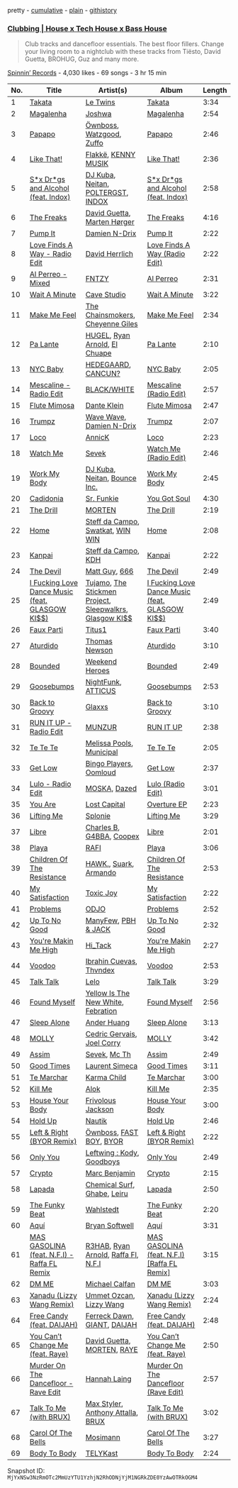 pretty - [cumulative](/playlists/cumulative/59RVdM0oev6GKFiuDXzH6F.md) - [plain](/playlists/plain/59RVdM0oev6GKFiuDXzH6F) - [githistory](https://github.githistory.xyz/mackorone/spotify-playlist-archive/blob/main/playlists/plain/59RVdM0oev6GKFiuDXzH6F)

### [Clubbing \| House x Tech House x Bass House](https://open.spotify.com/playlist/59RVdM0oev6GKFiuDXzH6F)

> Club tracks and dancefloor essentials\. The best floor fillers\. Change your living room to a nightclub with these tracks from Tiësto, David Guetta, BROHUG, Guz and many more.

[Spinnin’ Records](https://open.spotify.com/user/spinninrecordsofficial) - 4,030 likes - 69 songs - 3 hr 15 min

| No. | Title | Artist(s) | Album | Length |
|---|---|---|---|---|
| 1 | [Takata](https://open.spotify.com/track/4yHWFJAaXTvk7LibzjyEv6) | [Le Twins](https://open.spotify.com/artist/52kfbBndpbamlOcoNPaurb) | [Takata](https://open.spotify.com/album/557rBxVHIxdUYxfi508M4w) | 3:34 |
| 2 | [Magalenha](https://open.spotify.com/track/67UgMiTgtwjGFoiACzup1g) | [Joshwa](https://open.spotify.com/artist/1PzAgFVk9v8cxn9flrqrv5) | [Magalenha](https://open.spotify.com/album/3KOSUwiUlteX08HipIYu5e) | 2:54 |
| 3 | [Papapo](https://open.spotify.com/track/19kKBMycCxe3KQP8Ljaruz) | [Öwnboss](https://open.spotify.com/artist/37czgDRfGMvgRiUKHvnnhj), [Watzgood](https://open.spotify.com/artist/1ufrKfcoRS0V7srGXC6ADa), [Zuffo](https://open.spotify.com/artist/1WlcGAUEsCmdO4D15TR6wv) | [Papapo](https://open.spotify.com/album/2dm5V14JgMy0tb8A5tGrn8) | 2:46 |
| 4 | [Like That!](https://open.spotify.com/track/4QGXpDkEZzuZ33oniNjAQ0) | [Flakkë](https://open.spotify.com/artist/1sxPqLUpMnZDhO9QcMb7X1), [KENNY MUSIK](https://open.spotify.com/artist/5UzwQIj5Z1CfQrsVhpp57z) | [Like That!](https://open.spotify.com/album/7n2uPIxqk2YZoueagzBoqR) | 2:36 |
| 5 | [S\*x Dr\*gs and Alcohol \(feat\. Indox\)](https://open.spotify.com/track/1WEFw9eoOYGRrH9T69C7dg) | [DJ Kuba](https://open.spotify.com/artist/1dhLLX9IY5DD8uElJwjZFX), [Neitan](https://open.spotify.com/artist/0zKD9ej0a7KR2evA0Hu0KG), [POLTERGST](https://open.spotify.com/artist/0QlnfOIWscqfuWTcci7IwM), [INDOX](https://open.spotify.com/artist/1DPs7yxCNV6k92Srsoem4E) | [S\*x Dr\*gs and Alcohol \(feat\. Indox\)](https://open.spotify.com/album/5zefRKqVkCbszPv4QhuRWv) | 2:58 |
| 6 | [The Freaks](https://open.spotify.com/track/1cTHUMdInmZvxVCHnzHOj2) | [David Guetta](https://open.spotify.com/artist/1Cs0zKBU1kc0i8ypK3B9ai), [Marten Hørger](https://open.spotify.com/artist/0EdUwJSqkMmsH6Agg3G8Ls) | [The Freaks](https://open.spotify.com/album/1AZC2QcPfpS3Dn0Fpoodwb) | 4:16 |
| 7 | [Pump It](https://open.spotify.com/track/7K0bmMQyro8sd5NEpEqq6n) | [Damien N\-Drix](https://open.spotify.com/artist/5728TFNG2bx7GzacEAz3yU) | [Pump It](https://open.spotify.com/album/31nJohTPaHhZcfzthYgbRb) | 2:22 |
| 8 | [Love Finds A Way \- Radio Edit](https://open.spotify.com/track/6FLpYaVGuq1CFgU6sd3iuj) | [David Herrlich](https://open.spotify.com/artist/62k0c1WajfOGpgzjmVHpKj) | [Love Finds A Way \(Radio Edit\)](https://open.spotify.com/album/1B7YW1Y5VSXDdIIagVOSy7) | 2:22 |
| 9 | [Al Perreo \- Mixed](https://open.spotify.com/track/0BN9P0UYB4PUWpRrAG9wXt) | [FNTZY](https://open.spotify.com/artist/6Tc25h7Kk6DfK9GarjiEd5) | [Al Perreo](https://open.spotify.com/album/7ylSGlus6NrY2nnKRY7kNt) | 2:31 |
| 10 | [Wait A Minute](https://open.spotify.com/track/0UAK0qiRTIPUnMzjwKk2PF) | [Cave Studio](https://open.spotify.com/artist/0kSX3QNjUAn4USb074y9GE) | [Wait A Minute](https://open.spotify.com/album/7bEV9C1I27kJqPO53JqTBP) | 3:22 |
| 11 | [Make Me Feel](https://open.spotify.com/track/2i6FWcstV4Ct72L4ORnfwZ) | [The Chainsmokers](https://open.spotify.com/artist/69GGBxA162lTqCwzJG5jLp), [Cheyenne Giles](https://open.spotify.com/artist/2FoyDZAnGzikijRdXrocmj) | [Make Me Feel](https://open.spotify.com/album/6VGs1p7hG1sRLmToA3Dw9d) | 2:34 |
| 12 | [Pa Lante](https://open.spotify.com/track/4BbgaqfPNjhW2gy6dSpsKG) | [HUGEL](https://open.spotify.com/artist/5PlfkPxwCpRRWQJBxCa0By), [Ryan Arnold](https://open.spotify.com/artist/2DiJzuvmindWKRL3uBD9o7), [El Chuape](https://open.spotify.com/artist/0cXz4Jkhb32ehDe3No7oF9) | [Pa Lante](https://open.spotify.com/album/7mlOAOjeHMpzQy2vZbkpiC) | 2:10 |
| 13 | [NYC Baby](https://open.spotify.com/track/1d8K4YrRelAi7AuZfxP4Uy) | [HEDEGAARD](https://open.spotify.com/artist/2ZuweXv0TkfsidZOLZZoM2), [CANCUN?](https://open.spotify.com/artist/5Yw8a4EYuA31E9paXwA50w) | [NYC Baby](https://open.spotify.com/album/6Ym9zpIrOmmfZmVI1ArSjE) | 2:05 |
| 14 | [Mescaline \- Radio Edit](https://open.spotify.com/track/6yBQ6kPgPcxn0GNyi9I1QU) | [BLACK/WHITE](https://open.spotify.com/artist/1Hrkfoh0Vs5Fc6DeJM1CT0) | [Mescaline \(Radio Edit\)](https://open.spotify.com/album/5rEutXujkkYSQ8erjgMrBH) | 2:57 |
| 15 | [Flute Mimosa](https://open.spotify.com/track/5Cmt1yKf2gJWtmGmbklxBR) | [Dante Klein](https://open.spotify.com/artist/1b4DN8Vj0dnj5cceMFsRYN) | [Flute Mimosa](https://open.spotify.com/album/3cxR5iAjBuLgmvptTCnD3B) | 2:47 |
| 16 | [Trumpz](https://open.spotify.com/track/0fpA44Ez6El7yJHLgln0SU) | [Wave Wave](https://open.spotify.com/artist/2jeqYJH4s0yEiqBpfer8s9), [Damien N\-Drix](https://open.spotify.com/artist/5728TFNG2bx7GzacEAz3yU) | [Trumpz](https://open.spotify.com/album/4YN8jzTKellfwWAcjdTDXC) | 2:07 |
| 17 | [Loco](https://open.spotify.com/track/3ffZNmgZvGavz9xlgCkjrX) | [AnnicK](https://open.spotify.com/artist/2J8TklMXojpcXK0PsN9sU6) | [Loco](https://open.spotify.com/album/470XXqVPBxgjeoguFF4W3b) | 2:23 |
| 18 | [Watch Me](https://open.spotify.com/track/5c1BO1GEud7rLfbd2Cx2U1) | [Sevek](https://open.spotify.com/artist/0aOIluXr131XqrXFwFCFGT) | [Watch Me \(Radio Edit\)](https://open.spotify.com/album/3wV3MUVnC6gvZwWPZRAQMa) | 2:46 |
| 19 | [Work My Body](https://open.spotify.com/track/6QgPOjTFlKoNQkZK2gYYjY) | [DJ Kuba](https://open.spotify.com/artist/1dhLLX9IY5DD8uElJwjZFX), [Neitan](https://open.spotify.com/artist/0zKD9ej0a7KR2evA0Hu0KG), [Bounce Inc.](https://open.spotify.com/artist/6XxLVuFoMx7IKEINZdf3Xq) | [Work My Body](https://open.spotify.com/album/4UkAHILNp8WdmAjyrEFpiw) | 2:45 |
| 20 | [Cadidonia](https://open.spotify.com/track/7aGhrdyomZhRlwV1lOAs9P) | [Sr\. Funkie](https://open.spotify.com/artist/5eiKMITkmVJ07m1HoKAx3n) | [You Got Soul](https://open.spotify.com/album/3jpUTkWUzmpBsdHmgd3Yhs) | 4:30 |
| 21 | [The Drill](https://open.spotify.com/track/0vOOiBEAu9rzPW3xVB5TbN) | [MORTEN](https://open.spotify.com/artist/19HFRWmRCl27kTk6LeqAO8) | [The Drill](https://open.spotify.com/album/5KhyVUhewmJvorDj9znDrY) | 2:19 |
| 22 | [Home](https://open.spotify.com/track/01XG7WAJo7Zh4hAKIsXYPA) | [Steff da Campo](https://open.spotify.com/artist/7Bo6vpAmmhylCRWoHSBkcZ), [Swatkat](https://open.spotify.com/artist/5RuEvqOyramjOkUG8KwCOs), [WIN WIN](https://open.spotify.com/artist/7iBrlNg54cJghrZBVrq3Yt) | [Home](https://open.spotify.com/album/6zFbUrgpObUlsU9fy6ThX0) | 2:08 |
| 23 | [Kanpai](https://open.spotify.com/track/44UxWRfHk1fnB9IaaTwesy) | [Steff da Campo](https://open.spotify.com/artist/7Bo6vpAmmhylCRWoHSBkcZ), [KDH](https://open.spotify.com/artist/7n5vSYBZcqMfr8zHl6rdcx) | [Kanpai](https://open.spotify.com/album/0cnohJmdsFgCYmjgCN8ywB) | 2:22 |
| 24 | [The Devil](https://open.spotify.com/track/3eGdnsaimgEICRRiuvhPFc) | [Matt Guy](https://open.spotify.com/artist/09eFtzPTf7Rbkb1z7n7S5B), [666](https://open.spotify.com/artist/76TM3QXivQvlLmZxdYxMZr) | [The Devil](https://open.spotify.com/album/2H7e6QQZZ49BkJJA8KP0bs) | 2:49 |
| 25 | [I Fucking Love Dance Music \(feat\. GLASGOW KI$$\)](https://open.spotify.com/track/4xvPS7JJXlHiIAKJuXHRwW) | [Tujamo](https://open.spotify.com/artist/2vVNxGBvKRQMWwI5c8KmYh), [The Stickmen Project](https://open.spotify.com/artist/13wroZC00C9ix8fUR0JvaY), [Sleepwalkrs](https://open.spotify.com/artist/6yVrZt8f3TB1NXP5fIT193), [Glasgow KI$$](https://open.spotify.com/artist/7oHXioVOisWBMFEj74TDFB) | [I Fucking Love Dance Music \(feat\. GLASGOW KI$$\)](https://open.spotify.com/album/5JHu6XWFumcF3aT1P0B6pP) | 2:49 |
| 26 | [Faux Parti](https://open.spotify.com/track/0VQGk9vltYw4vV2GhOkJ8S) | [Titus1](https://open.spotify.com/artist/4dCWLsP4fsgMjs3zcNq3TU) | [Faux Parti](https://open.spotify.com/album/1JnpVe9WHrTY9C1JQAe0I9) | 3:40 |
| 27 | [Aturdido](https://open.spotify.com/track/3eVlbKvvYfEhQsF1KbUGoN) | [Thomas Newson](https://open.spotify.com/artist/66MrdPDHTjnnMOTBmC81q5) | [Aturdido](https://open.spotify.com/album/62BBpy5McvVoYGndLEuT7V) | 3:10 |
| 28 | [Bounded](https://open.spotify.com/track/32obiX5zfNijobb5dTXaNe) | [Weekend Heroes](https://open.spotify.com/artist/0f38k6IM0q7Je0QihLXpD8) | [Bounded](https://open.spotify.com/album/1GKagAUJuYSXhVPMNDFLru) | 2:49 |
| 29 | [Goosebumps](https://open.spotify.com/track/5rZicx0JZLZR233YKcA4ok) | [NightFunk](https://open.spotify.com/artist/1UgUBnYpGyrYfGIfkMp08O), [ATTICUS](https://open.spotify.com/artist/6HyXfF5iDIPmNNXbg6729J) | [Goosebumps](https://open.spotify.com/album/3SqPahMunJaCgMcVYJlLTY) | 2:53 |
| 30 | [Back to Groovy](https://open.spotify.com/track/3CTtxRGgUgrNJkDi01wjQd) | [Glaxxs](https://open.spotify.com/artist/2fS24qXq5fKHqpREWNxdmH) | [Back to Groovy](https://open.spotify.com/album/1YOBaHq1oH2UCpv4mFgeZc) | 3:10 |
| 31 | [RUN IT UP \- Radio Edit](https://open.spotify.com/track/65k04sstcmS7nX2DsbOTgT) | [MUNZUR](https://open.spotify.com/artist/7L5FIGZZIyvLD4JDDi1Nbc) | [RUN IT UP](https://open.spotify.com/album/4OW1fa5pYbQNWFdFZSWrse) | 2:38 |
| 32 | [Te Te Te](https://open.spotify.com/track/3ZlKn5vonH5ZsjFmqTX7Fz) | [Melissa Pools](https://open.spotify.com/artist/3ZKTIDG2YvVYr9EogB9KpW), [Municipal](https://open.spotify.com/artist/16Kr9q5VCyDw6elRITKlC6) | [Te Te Te](https://open.spotify.com/album/6esL5oB9V7xYIOmM5c1ua2) | 2:05 |
| 33 | [Get Low](https://open.spotify.com/track/6tj1oCWq8QkShD7Vuy32jA) | [Bingo Players](https://open.spotify.com/artist/1pbHrVayIcVpHI9z97u4bK), [Oomloud](https://open.spotify.com/artist/18iAsmcXmXggoa4g4IBa0P) | [Get Low](https://open.spotify.com/album/42T9vOwFLuLmFDqWqBk0Zb) | 2:37 |
| 34 | [Lulo \- Radio Edit](https://open.spotify.com/track/1lpdkcCiyRAK7te9lqNRTW) | [MOSKA](https://open.spotify.com/artist/1rVo9h17cHhWerDiZj0yXH), [Dazed](https://open.spotify.com/artist/2KkAz09DAbDp3yHn1cjDCi) | [Lulo \(Radio Edit\)](https://open.spotify.com/album/4Kop83GCe2lEqCDbNrr7mq) | 3:01 |
| 35 | [You Are](https://open.spotify.com/track/3smSBKf1rot6aY2ScAMO8p) | [Lost Capital](https://open.spotify.com/artist/0ig9HLfNn48EddTcRy2x0t) | [Overture EP](https://open.spotify.com/album/0fA7O4H8tEI6NBk4U9jqsm) | 2:23 |
| 36 | [Lifting Me](https://open.spotify.com/track/6grlGbXzwuWSI4pgEHxu3u) | [Splonie](https://open.spotify.com/artist/4b6vMelC8fi6ZTIRnWu9hT) | [Lifting Me](https://open.spotify.com/album/0LhKJWaazGA3jJoSike5z5) | 3:29 |
| 37 | [Libre](https://open.spotify.com/track/4E7QloZyOgGP35MIiogYj2) | [Charles B](https://open.spotify.com/artist/1r2acF91AoYoHYrQYY9wCO), [G4BBA](https://open.spotify.com/artist/1P4pmBbuQwsKKV39MfzGVd), [Coopex](https://open.spotify.com/artist/3UV0wVQkft6lKLDGioqnyO) | [Libre](https://open.spotify.com/album/3MXymmqjjWTmwOjSLQaGiI) | 2:01 |
| 38 | [Playa](https://open.spotify.com/track/3D0VEmqcbT95B22ojdjkU1) | [RAFI](https://open.spotify.com/artist/1lHKz7UclrOxsquASlnNRs) | [Playa](https://open.spotify.com/album/5Ys8n1I5tFS0uvFAlaRna0) | 3:06 |
| 39 | [Children Of The Resistance](https://open.spotify.com/track/0Iaan4z8XUttGENkEbmZFP) | [HAWK.](https://open.spotify.com/artist/6kGgCcP1pFsfBy9Zj7KZft), [Suark](https://open.spotify.com/artist/6iLBBp88stAFjZdnn0HsdD), [Armando](https://open.spotify.com/artist/4JSChvgYDHRIC9CbaxReS9) | [Children Of The Resistance](https://open.spotify.com/album/54Jnky4Rfl83BTAiDB5dwo) | 2:53 |
| 40 | [My Satisfaction](https://open.spotify.com/track/6N8aYvqIUek43xj6ePTMQl) | [Toxic Joy](https://open.spotify.com/artist/6MS6Rb2iRyXYFpHyT0B5to) | [My Satisfaction](https://open.spotify.com/album/4ZnqM0n9DeQYRIkUIrr63z) | 2:22 |
| 41 | [Problems](https://open.spotify.com/track/6gKKGDO4JlrJDf9EYzBk7J) | [ODJO](https://open.spotify.com/artist/0PTMBIPah6TbcefoTsEkUn) | [Problems](https://open.spotify.com/album/5QtbFLSTAwiBSd9WJS1pTm) | 2:52 |
| 42 | [Up To No Good](https://open.spotify.com/track/6Dxvw735HPuIEHkmhc6r9M) | [ManyFew](https://open.spotify.com/artist/7oZdp9UWjuC68LeJSYeKZL), [PBH & JACK](https://open.spotify.com/artist/5WzFz4sQSN1HgSZLmIgHBl) | [Up To No Good](https://open.spotify.com/album/4g4jrbnodImR4dcwN4yv9s) | 2:32 |
| 43 | [You're Makin Me High](https://open.spotify.com/track/7vptpK5xwhWWLf9RXD3GxQ) | [Hi\_Tack](https://open.spotify.com/artist/6N1W9mAlncCKbqBHgBR2bN) | [You're Makin Me High](https://open.spotify.com/album/1FbZJC14ukWYQcPGo6zggH) | 2:27 |
| 44 | [Voodoo](https://open.spotify.com/track/7oJQgko4T7fOpu07ogRQH5) | [Ibrahin Cuevas](https://open.spotify.com/artist/26yogyTGYEqR0wbVACTzoQ), [Thvndex](https://open.spotify.com/artist/0Eospqk319OpNppJNNb4Ol) | [Voodoo](https://open.spotify.com/album/6qnEnv7henF3Card4F7FTa) | 2:53 |
| 45 | [Talk Talk](https://open.spotify.com/track/3sxlSXXCQIPITS8xJBqcSc) | [Lelo](https://open.spotify.com/artist/4RQMCbKeR7VAJfDtoSRQlv) | [Talk Talk](https://open.spotify.com/album/4PSVtmEDxzjVs3BXqEJd86) | 3:29 |
| 46 | [Found Myself](https://open.spotify.com/track/0y5cXO3YMMTw7I7uniOIpo) | [Yellow Is The New White](https://open.spotify.com/artist/5GbkPjfZzysglxRE01dT9u), [Febration](https://open.spotify.com/artist/2nJONDf5g9CPy0oH9mGQEM) | [Found Myself](https://open.spotify.com/album/61wXkMuDCQxg9z0IMn9naR) | 2:56 |
| 47 | [Sleep Alone](https://open.spotify.com/track/0qAXESAKhPGY9wcON9vzqu) | [Ander Huang](https://open.spotify.com/artist/1mAjrDuYNJU2ilt49OITNK) | [Sleep Alone](https://open.spotify.com/album/698xAEjzQVWB3yuPvkSpRY) | 3:13 |
| 48 | [MOLLY](https://open.spotify.com/track/7sJdjALeEOXSIIvlMPdJAe) | [Cedric Gervais](https://open.spotify.com/artist/4Wjf8diP59VmPG7fi4y724), [Joel Corry](https://open.spotify.com/artist/6DgP9otnZw5z6daOntINxp) | [MOLLY](https://open.spotify.com/album/3EPry0N4okmOA33vzttk8j) | 3:42 |
| 49 | [Assim](https://open.spotify.com/track/6lsjRcH4aTU4otvziy3hJX) | [Sevek](https://open.spotify.com/artist/0aOIluXr131XqrXFwFCFGT), [Mc Th](https://open.spotify.com/artist/0bg3fNpRQgZTCAg3Bseyly) | [Assim](https://open.spotify.com/album/7tMmHHhxEQ2XUhftmWyj71) | 2:49 |
| 50 | [Good Times](https://open.spotify.com/track/1eblgKToumXNFptxsvrAZU) | [Laurent Simeca](https://open.spotify.com/artist/4siciMJGHAZA1jVYWUr4Vv) | [Good Times](https://open.spotify.com/album/40vLMODOejMxWNCHQZAwgz) | 3:11 |
| 51 | [Te Marchar](https://open.spotify.com/track/6INdWhk0oJqeVLZQiTwpIx) | [Karma Child](https://open.spotify.com/artist/4BThBqcTzRGFRvbddMykk7) | [Te Marchar](https://open.spotify.com/album/6F7DYs7EZRgEg3fUOuvVSN) | 3:00 |
| 52 | [Kill Me](https://open.spotify.com/track/3pUliSgTWnfJnqHdjYGflL) | [Alok](https://open.spotify.com/artist/0NGAZxHanS9e0iNHpR8f2W) | [Kill Me](https://open.spotify.com/album/6llX0jALPogs989Pcyt7RP) | 2:35 |
| 53 | [House Your Body](https://open.spotify.com/track/1MNPJDbFmTLZ2eD5jGipad) | [Frivolous Jackson](https://open.spotify.com/artist/48jmr1k54Rz3O9RwutfalM) | [House Your Body](https://open.spotify.com/album/1nzGgT38oH4YZvPnLpwsh2) | 3:00 |
| 54 | [Hold Up](https://open.spotify.com/track/1TXxy5fiycEyA7d7EdAbIW) | [Nautik](https://open.spotify.com/artist/4cXLx50kaRAc7B0ZQFP1Qa) | [Hold Up](https://open.spotify.com/album/3hmuaQHrZbsuXd6cEhlCks) | 2:46 |
| 55 | [Left & Right \(BYOR Remix\)](https://open.spotify.com/track/0EWcOrTwNENx13HuPuFznq) | [Öwnboss](https://open.spotify.com/artist/37czgDRfGMvgRiUKHvnnhj), [FAST BOY](https://open.spotify.com/artist/56Qz2XwGj7FxnNKrfkWjnb), [BYOR](https://open.spotify.com/artist/0Upxnyh9nIUNSOmNE8WF4R) | [Left & Right \(BYOR Remix\)](https://open.spotify.com/album/4hAi4Tlk2KrSplJ37ISIDx) | 2:22 |
| 56 | [Only You](https://open.spotify.com/track/615WJK7fyg5iylprqeB6XK) | [Leftwing : Kody](https://open.spotify.com/artist/7eYXtOjJGhrM16cK2hRmnR), [Goodboys](https://open.spotify.com/artist/2nm38smINjms1LtczR0Cei) | [Only You](https://open.spotify.com/album/6HvGmXvwlzqqhAtKFi6cAl) | 2:49 |
| 57 | [Crypto](https://open.spotify.com/track/5FiVO5lwVNHS344sMB4OsJ) | [Marc Benjamin](https://open.spotify.com/artist/05KjvP5zdwtEIgEazqblZw) | [Crypto](https://open.spotify.com/album/1JRt5rECmRSIkMABuHD2QX) | 2:15 |
| 58 | [Lapada](https://open.spotify.com/track/4PpPUNBtlM8838tIgN2bRJ) | [Chemical Surf](https://open.spotify.com/artist/7LgAW1ZiEd8f3HtCMGFaGx), [Ghabe](https://open.spotify.com/artist/6q8BNoSQYcHGzaF5Kkb2nA), [Leiru](https://open.spotify.com/artist/7mkeuOpFzi10wppVk0l23O) | [Lapada](https://open.spotify.com/album/1owYIKoGsokA4W7N7jIAZA) | 2:50 |
| 59 | [The Funky Beat](https://open.spotify.com/track/51fTFfFagxRASIcULWFKqG) | [Wahlstedt](https://open.spotify.com/artist/7yOWqfe8iP613Ne5SV9XPP) | [The Funky Beat](https://open.spotify.com/album/5Lf8Ll5FO250z2yfwL0M5U) | 2:20 |
| 60 | [Aquí](https://open.spotify.com/track/4VkLkS6EHULiBDnrD0fAXN) | [Bryan Softwell](https://open.spotify.com/artist/3BoPm6NYFfRsuJplyNuUzf) | [Aquí](https://open.spotify.com/album/6ap5fnMGOUCNLbgXAEg2JX) | 3:31 |
| 61 | [MAS GASOLINA \(feat\. N.F.I\) \- Raffa FL Remix](https://open.spotify.com/track/2bN2G0rRvutCS9VscUvdtr) | [R3HAB](https://open.spotify.com/artist/6cEuCEZu7PAE9ZSzLLc2oQ), [Ryan Arnold](https://open.spotify.com/artist/2DiJzuvmindWKRL3uBD9o7), [Raffa Fl](https://open.spotify.com/artist/0j4dGWeyGGE4GvrAzdZIZ5), [N.F.I](https://open.spotify.com/artist/1UmSNiqXtkwAXtzdejWypd) | [MAS GASOLINA \(feat\. N.F.I\) \[Raffa FL Remix\]](https://open.spotify.com/album/1MYLHN9B1U64X1S2ffZBhn) | 3:15 |
| 62 | [DM ME](https://open.spotify.com/track/7dSHCIUMxruReVkPneapxP) | [Michael Calfan](https://open.spotify.com/artist/4CuipEvwcoQggmCV8jpKF9) | [DM ME](https://open.spotify.com/album/3t0XeuHfiDfeRJD0enq96J) | 3:03 |
| 63 | [Xanadu \(Lizzy Wang Remix\)](https://open.spotify.com/track/4iOont4lQXZEE9GqlBGpER) | [Ummet Ozcan](https://open.spotify.com/artist/7e1BNCygl2Gf7CX8LrByPv), [Lizzy Wang](https://open.spotify.com/artist/5bqSaq38eVpgUktEQLcPNp) | [Xanadu \(Lizzy Wang Remix\)](https://open.spotify.com/album/31WmuJsHgNxislVF0v4ZCJ) | 2:24 |
| 64 | [Free Candy \(feat\. DAIJAH\)](https://open.spotify.com/track/2QaCYdtF5UyHKuPAKqdfx1) | [Ferreck Dawn](https://open.spotify.com/artist/3cnAJv9gydgm52KFIsdvO8), [GIANT](https://open.spotify.com/artist/5SNRm9Vv3wf1c1MEOU6K1K), [DAIJAH](https://open.spotify.com/artist/1slMspXp4UdnAyQbkbgJJ9) | [Free Candy \(feat\. DAIJAH\)](https://open.spotify.com/album/7iGtZMDewOyUjIFqIRCIdO) | 2:48 |
| 65 | [You Can’t Change Me \(feat\. Raye\)](https://open.spotify.com/track/4HjLBWJ7AKZQcmupi1NSM5) | [David Guetta](https://open.spotify.com/artist/1Cs0zKBU1kc0i8ypK3B9ai), [MORTEN](https://open.spotify.com/artist/19HFRWmRCl27kTk6LeqAO8), [RAYE](https://open.spotify.com/artist/5KKpBU5eC2tJDzf0wmlRp2) | [You Can’t Change Me \(feat\. Raye\)](https://open.spotify.com/album/5OSSa4lPIbnn1VGtwlojCx) | 2:50 |
| 66 | [Murder On The Dancefloor \- Rave Edit](https://open.spotify.com/track/1Nl3LaK2B5X2y3tHJThfSA) | [Hannah Laing](https://open.spotify.com/artist/1QEd635szhierW6gzRiS1o) | [Murder On The Dancefloor \(Rave Edit\)](https://open.spotify.com/album/6ypShOKsNsnWNXSLYo0Qnw) | 2:57 |
| 67 | [Talk To Me \(with BRUX\)](https://open.spotify.com/track/60TJAdsTUJXxS4VDPWfmFL) | [Max Styler](https://open.spotify.com/artist/3NKKngINK1tP6BFy0WOyWk), [Anthony Attalla](https://open.spotify.com/artist/6UmrPT15mLI5ALbsDqwsQv), [BRUX](https://open.spotify.com/artist/05jtmvy7zPhTp4GQexPkXY) | [Talk To Me \(with BRUX\)](https://open.spotify.com/album/2shARbzXHKV7DDbTRmUDc4) | 3:02 |
| 68 | [Carol Of The Bells](https://open.spotify.com/track/1JpJXN0XW7Y72GbYAEIFbE) | [Mosimann](https://open.spotify.com/artist/7sAqpkrQBaOkddsv1Tz1XK) | [Carol Of The Bells](https://open.spotify.com/album/1y4jWk6gl9MVSusP2xpixy) | 3:27 |
| 69 | [Body To Body](https://open.spotify.com/track/66ApsTpsJru1RynMvTmR4V) | [TELYKast](https://open.spotify.com/artist/7vWC03wqXwUqjPON8hc1tz) | [Body To Body](https://open.spotify.com/album/6QNieC7Wn7A36nDPkSuhEt) | 2:24 |

Snapshot ID: `MjYxNSw3NzRmOTc2MmUzYTU1YzhjN2RhODNjYjM1NGRkZDE0YzAwOTRkOGM4`
